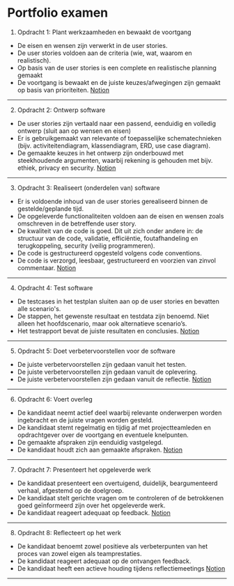 # Portfolio examen
1. Opdracht 1: Plant werkzaamheden en bewaakt de voortgang
 - De eisen en wensen zijn verwerkt in de user stories.
 - De user stories voldoen aan de criteria (wie, wat, waarom en realistisch).
 - Op basis van de user stories is een complete en realistische planning gemaakt
 - De voortgang is bewaakt en de juiste keuzes/afwegingen zijn gemaakt op basis van prioriteiten.
[Notion](https://bitacademy.notion.site/Opdracht-1-Plant-werkzaamheden-en-bewaakt-de-voortgang-34c27e57e8a343be8f306dea24a2c4be)
---
2. Opdracht 2: Ontwerp software
 - De user stories zijn vertaald naar een passend, eenduidig en volledig ontwerp (sluit aan op wensen en eisen)
 -  Er is gebruikgemaakt van relevante of toepasselijke schematechnieken (bijv. activiteitendiagram, klassendiagram, ERD, use case diagram).
 - De gemaakte keuzes in het ontwerp zijn onderbouwd met steekhoudende argumenten, waarbij rekening is gehouden met bijv. ethiek, privacy en security.
 [Notion](https://bitacademy.notion.site/Opdracht-2-Ontwerp-software-7115da32f408417a9e63478b039ce013#7f5c82c45b3c44d3a48f18a3543dee1e)
---
3. Opdracht 3: Realiseert (onderdelen van) software
 - Er is voldoende inhoud van de user stories gerealiseerd binnen de gestelde/geplande tijd.
 - De opgeleverde functionaliteiten voldoen aan de eisen en wensen zoals omschreven in de betreffende user story.
 - De kwaliteit van de code is goed. Dit uit zich onder andere in: de structuur van de code, validatie, efficiëntie, foutafhandeling en terugkoppeling, security (veilig programmeren).
 - De code is gestructureerd opgesteld volgens code conventions.
 - De code is verzorgd, leesbaar, gestructureerd en voorzien van zinvol commentaar.
 [Notion](https://bitacademy.notion.site/Opdracht-3-Realiseert-onderdelen-van-software-74dcb2dee17b4093b30c3e4645a8f749)
---
4. Opdracht 4: Test software
 - De testcases in het testplan sluiten aan op de user stories en bevatten alle scenario's.
 - De stappen, het gewenste resultaat en testdata zijn benoemd. Niet alleen het hoofdscenario, maar ook alternatieve scenario’s.
 - Het testrapport bevat de juiste resultaten en conclusies.
 [Notion](https://bitacademy.notion.site/Opdracht-4-Test-software-4b5c13533de54c629e3d7ae9d7931b4f)
---
5. Opdracht 5: Doet verbetervoorstellen voor de software
 - De juiste verbetervoorstellen zijn gedaan vanuit het testen.
 - De juiste verbetervoorstellen zijn gedaan vanuit de oplevering.
 - De juiste verbetervoorstellen zijn gedaan vanuit de reflectie.
 [Notion](https://bitacademy.notion.site/Opdracht-5-Doet-verbetervoorstellen-voor-de-software-6b440401f9bd4e6186d33c708d8578e2)
---
6. Opdracht 6: Voert overleg
 - De kandidaat neemt actief deel waarbij relevante onderwerpen worden ingebracht en de juiste vragen worden gesteld.
 - De kandidaat stemt regelmatig en tijdig af met projectteamleden en opdrachtgever over de voortgang en eventuele knelpunten.
 - De gemaakte afspraken zijn eenduidig vastgelegd.
 - De kandidaat houdt zich aan gemaakte afspraken.
 [Notion](https://bitacademy.notion.site/Opdracht-6-Voert-overleg-a06bcc5e74e445219ba333ac62a26e94)
---
7. Opdracht 7: Presenteert het opgeleverde werk
 - De kandidaat presenteert een overtuigend, duidelijk, beargumenteerd verhaal, afgestemd op de doelgroep.
 -  De kandidaat stelt gerichte vragen om te controleren of de betrokkenen goed geïnformeerd zijn over het opgeleverde werk.
 - De kandidaat reageert adequaat op feedback.
 [Notion](https://bitacademy.notion.site/Opdracht-7-Presenteert-het-opgeleverde-werk-08a699f1484e4452bab537a465c2b2c1)
---
8. Opdracht 8: Reflecteert op het werk
 - De kandidaat benoemt zowel positieve als verbeterpunten van het proces van zowel eigen als teamprestaties.
 - De kandidaat reageert adequaat op de ontvangen feedback.
 - De kandidaat heeft een actieve houding tijdens reflectiemeetings
 [Notion](https://bitacademy.notion.site/Opdracht-8-Reflecteert-op-het-werk-6b01ef0c02ce474c803a895ebb0c0227)
---
